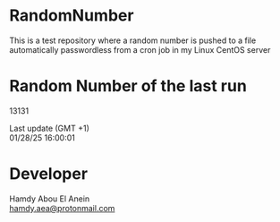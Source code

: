 # RandomNumber    
This is a test repository where a random number is pushed to a file automatically passwordless from a cron job in my Linux CentOS server    
# Random Number of the last run   
13131
      
Last update (GMT +1)    
01/28/25 16:00:01
# Developer    
Hamdy Abou El Anein   
hamdy.aea@protonmail.com
